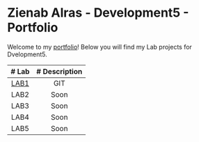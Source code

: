 
# Zienab Alras - Development5 - Portfolio

Welcome to my [portfolio](https://github.com/ZienabAlr/DEV5-myportofolio.git)! Below you will find my Lab projects for Dvelopment5. 


| # Lab    | # Description |
| :-----: | :------------: |
| [LAB1](https://github.com/ZienabAlr/DEV5-LAB1.git) | GIT  | 
| LAB2 | Soon | 
| LAB3 | Soon | 
| LAB4 | Soon | 
| LAB5 | Soon | 
